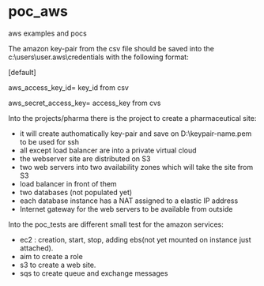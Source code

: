 # poc_aws
aws examples and pocs

The amazon key-pair from the csv file should be saved into the c:\users\user\.aws\credentials with the following format:

[default]

aws_access_key_id= key_id from csv

aws_secret_access_key= access_key from cvs


Into the projects/pharma there is the project to create a pharmaceutical site:
- it will create authomatically key-pair and save on D:\keypair-name.pem to be used for ssh
- all except load balancer are into a private virtual cloud
- the webserver site are distributed on S3
- two web servers into two availability zones which will take the site from S3
- load balancer in front of them
- two databases (not populated yet)
- each database instance has a NAT assigned to a elastic IP address
- Internet gateway for the web servers to be available from outside

Into the poc_tests are different small test for the amazon services:
- ec2 : creation, start, stop, adding ebs(not yet mounted on instance just attached).
- aim to create a role
- s3 to create a web site.
- sqs to create queue and exchange messages
